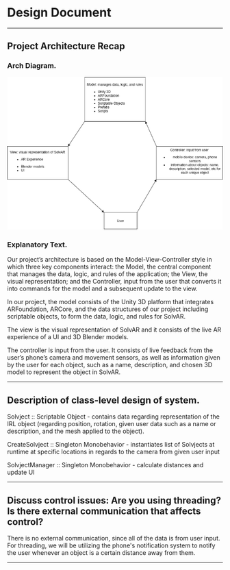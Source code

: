 # Design Document

---

## Project Architecture Recap

### Arch Diagram.

![Model View Controller](diagrams/SolvARarch.png)

### Explanatory Text.

Our project’s architecture is based on the Model-View-Controller style in which three key components interact: the Model, the central component that manages the data, logic, and rules of the application; the View, the visual representation; and the Controller, input from the user that converts it into commands for the model and a subsequent update to the view.

In our project, the model consists of the Unity 3D platform that integrates ARFoundation, ARCore, and the data structures of our project including scriptable objects, to form the data, logic, and rules for SolvAR.

The view is the visual representation of SolvAR and it consists of the live AR experience of a UI and 3D Blender models.

The controller is input from the user. It consists of live feedback from the user’s phone’s camera and movement sensors, as well as information given by the user for each object, such as a name, description, and chosen 3D model to represent the object in SolvAR.

---

## Description of class-level design of system.

Solvject :: Scriptable Object - contains data regarding representation of the IRL object (regarding position, rotation, given user data such as a name or description, and the mesh applied to the object).

CreateSolvject :: Singleton Monobehavior - instantiates list of Solvjects at runtime at specific locations in regards to the camera from given user input

SolvjectManager :: Singleton Monobehavior - calculate distances and update UI

---

## Discuss control issues: Are you using threading? Is there external communication that affects control?

There is no external communication, since all of the data is from user input. For threading, we will be utilizing the phone's notification system to notify the user whenever an object is a certain distance away from them.

---
